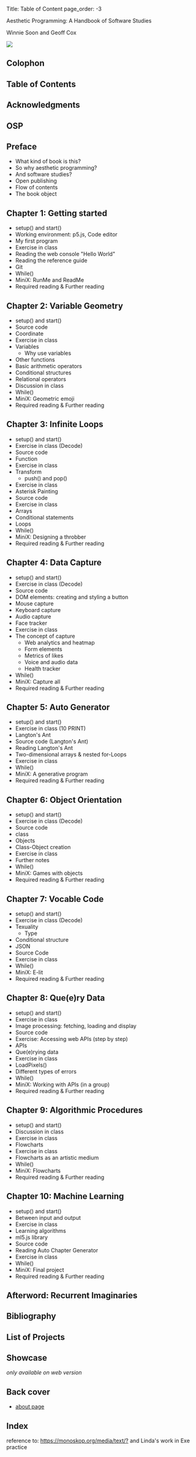Title: Table of Content
page_order: -3

Aesthetic Programming: A Handbook of Software Studies

Winnie Soon and Geoff Cox

![](TOC.svg)

## Colophon
## Table of Contents
## Acknowledgments
## OSP
## Preface
* What kind of book is this?
* So why aesthetic programming?
* And software studies?
* Open publishing
* Flow of contents
* The book object

## Chapter 1: Getting started
* setup() and start()
* Working environment: p5.js, Code editor
* My first program
* Exercise in class
* Reading the web console "Hello World"
* Reading the reference guide
* Git
* While()
* MiniX: RunMe and ReadMe
* Required reading & Further reading

## Chapter 2: Variable Geometry
* setup() and start()
* Source code
* Coordinate
* Exercise in class
* Variables
  * Why use variables
* Other functions
* Basic arithmetic operators
* Conditional structures
* Relational operators
* Discussion in class
* While()
* MiniX: Geometric emoji
* Required reading & Further reading

## Chapter 3: Infinite Loops
* setup() and start()
* Exercise in class (Decode)
* Source code
* Function
* Exercise in class
* Transform
  * push() and pop()
* Exercise in class  
* Asterisk Painting
* Source code
* Exercise in class
* Arrays
* Conditional statements
* Loops
* While()
* MiniX: Designing a throbber
* Required reading & Further reading

## Chapter 4: Data Capture
* setup() and start()
* Exercise in class (Decode)
* Source code
* DOM elements: creating and styling a button
* Mouse capture
* Keyboard capture
* Audio capture
* Face tracker
* Exercise in class
* The concept of capture
  * Web analytics and heatmap
  * Form elements
  * Metrics of likes
  * Voice and audio data
  * Health tracker
* While()
* MiniX: Capture all
* Required reading & Further reading

## Chapter 5: Auto Generator
* setup() and start()
* Exercise in class (10 PRINT)
* Langton's Ant
* Source code (Langton's Ant)
* Reading Langton's Ant
* Two-dimensional arrays & nested for-Loops
* Exercise in class
* While()
* MiniX: A generative program
* Required reading & Further reading

## Chapter 6: Object Orientation
* setup() and start()
* Exercise in class (Decode)
* Source code
* class
* Objects
* Class-Object creation
* Exercise in class
* Further notes
* While()
* MiniX: Games with objects
* Required reading & Further reading

## Chapter 7: Vocable Code
* setup() and start()
* Exercise in class (Decode)
* Texuality
  * Type
* Conditional structure
* JSON
* Source Code
* Exercise in class
* While()
* MiniX: E-lit
* Required reading & Further reading

## Chapter 8: Que(e)ry Data
* setup() and start()
* Exercise in class
* Image processing: fetching, loading and display
* Source code
* Exercise: Accessing web APIs (step by step)
* APIs
* Que(e)rying data
* Exercise in class
* LoadPixels()
* Different types of errors
* While()
* MiniX: Working with APIs (in a group)
* Required reading & Further reading

## Chapter 9: Algorithmic Procedures
* setup() and start()
* Discussion in class
* Exercise in class
* Flowcharts
* Exercise in class
* Flowcharts as an artistic medium
* While()
* MiniX: Flowcharts
* Required reading & Further reading

## Chapter 10: Machine Learning
* setup() and start()
* Between input and output
* Exercise in class
* Learning algorithms
* ml5.js library
* Source code
* Reading Auto Chapter Generator
* Exercise in class
* While()
* MiniX: Final project
* Required reading & Further reading

## Afterword: Recurrent Imaginaries

## Bibliography

## List of Projects

## Showcase
*only available on web version*

## Back cover
- [about page](README.md)

## Index
reference to: <https://monoskop.org/media/text/?> and Linda's work in Exe practice
